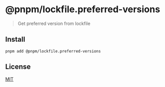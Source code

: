 # @pnpm/lockfile.preferred-versions

> Get preferred version from lockfile

## Install

```
pnpm add @pnpm/lockfile.preferred-versions
```

## License

[MIT](LICENSE)
